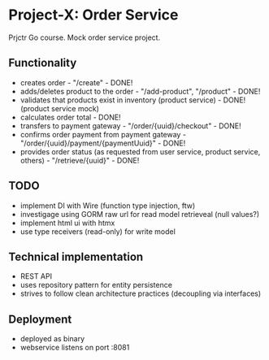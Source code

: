 # Project-X: Order Service
Prjctr Go course. Mock order service project.

## Functionality
- creates order - "/create" - DONE!
- adds/deletes product to the order - "/add-product", "/product" - DONE!
- validates that products exist in inventory (product service) - DONE! (product service mock)
- calculates order total - DONE!
- transfers to payment gateway - "/order/{uuid}/checkout" - DONE!
- confirms order payment from payment gateway - "/order/{uuid}/payment/{paymentUuid}" - DONE!
- provides order status (as requested from user service, product service, others) - "/retrieve/{uuid}" - DONE!

## TODO
- implement DI with Wire (function type injection, ftw) 
- investigage using GORM raw url for read model retrieveal (null values?)
- implement html ui with htmx
- use type receivers (read-only) for write model

## Technical implementation
- REST API
- uses repository pattern for entity persistence
- strives to follow clean architecture practices (decoupling via interfaces)

## Deployment
- deployed as binary
- webservice listens on port :8081

